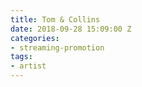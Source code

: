 ```yaml
---
title: Tom & Collins
date: 2018-09-28 15:09:00 Z
categories:
- streaming-promotion
tags:
- artist
---
```


